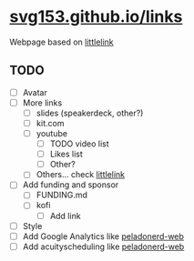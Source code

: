 # [svg153.github.io/links](svg153.github.io/links)

Webpage based on [littlelink](https://github.com/sethcottle/littlelink)

## TODO

- [ ] Avatar
- [ ] More links
  - [ ] slides (speakerdeck, other?)
  - [ ] kit.com
  - [ ] youtube
    - [ ] TODO video list
    - [ ] Likes list
    - [ ] Other?
  - [ ] Others... check [littlelink](https://littlelink.io/)
- [ ] Add funding and sponsor
  - [ ] FUNDING.md
  - [ ] kofi
    - [ ] Add link
- [ ] Style
- [ ] Add Google Analytics like [peladonerd-web](https://github.com/pablokbs/peladonerd-web)
- [ ] Add acuityscheduling like [peladonerd-web](https://github.com/pablokbs/peladonerd-web)
